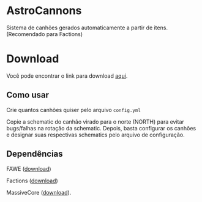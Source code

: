 # AstroCannons
Sistema de canhões gerados automaticamente a partir de itens. (Recomendado para Factions)

# Download

Você pode encontrar o link para download [aqui](https://github.com/GabrielBS-21/AstroCannons/releases/tag/1.0).

## Como usar

Crie quantos canhões quiser pelo arquivo ``config.yml``

Copie a schematic do canhão virado para o norte (NORTH) para evitar bugs/falhas na rotação da schematic. Depois, basta configurar os canhões e designar suas respectivas schematics pelo arquivo de configuração.

## Dependências

FAWE ([download](https://intellectualsites.github.io/download/fawe.html))

Factions ([download](https://dev.bukkit.org/projects/factions))

MassiveCore ([download](https://dev.bukkit.org/projects/mcore)).
